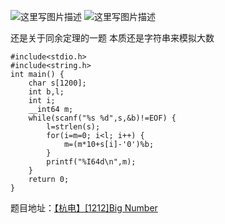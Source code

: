 ![这里写图片描述](http://img.blog.csdn.net/20151226231140910)
![这里写图片描述](http://img.blog.csdn.net/20151226231146423)

还是关于同余定理的一题
本质还是字符串来模拟大数

```
#include<stdio.h>
#include<string.h>
int main() {
	char s[1200];
	int b,l;
	int i;
	__int64 m;
	while(scanf("%s %d",s,&b)!=EOF) {
		l=strlen(s);
		for(i=m=0; i<l; i++) {
			m=(m*10+s[i]-'0')%b;
		}
		printf("%I64d\n",m);
	}
	return 0;
}
```

题目地址：[【杭电】[1212]Big Number](http://acm.hdu.edu.cn/showproblem.php?pid=1212)